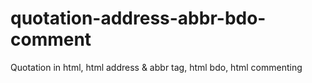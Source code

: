 # quotation-address-abbr-bdo-comment
Quotation in html, html address &amp; abbr tag, html bdo, html commenting
